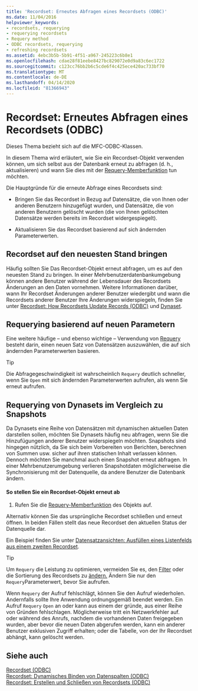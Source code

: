 ```yaml
---
title: 'Recordset: Erneutes Abfragen eines Recordsets (ODBC)'
ms.date: 11/04/2016
helpviewer_keywords:
- recordsets, requerying
- requerying recordsets
- Requery method
- ODBC recordsets, requerying
- refreshing recordsets
ms.assetid: 4ebc3b5b-5b91-4f51-a967-245223c6b8e1
ms.openlocfilehash: cdae28f81eebe8427bc829072e0d9a83c6ec1722
ms.sourcegitcommit: c123cc76bb2b6c5cde6f4c425ece420ac733bf70
ms.translationtype: MT
ms.contentlocale: de-DE
ms.lasthandoff: 04/14/2020
ms.locfileid: "81366943"
---
```

# <a name="recordset-requerying-a-recordset-odbc"></a>Recordset: Erneutes Abfragen eines Recordsets (ODBC)

Dieses Thema bezieht sich auf die MFC-ODBC-Klassen.

In diesem Thema wird erläutert, wie Sie ein Recordset-Objekt verwenden können, um sich selbst aus der Datenbank erneut zu abfragen (d. h., aktualisieren) und wann Sie dies mit der [Requery-Memberfunktion](../../mfc/reference/crecordset-class.md#requery) tun möchten.

Die Hauptgründe für die erneute Abfrage eines Recordsets sind:

- Bringen Sie das Recordset in Bezug auf Datensätze, die von Ihnen oder anderen Benutzern hinzugefügt wurden, und Datensätze, die von anderen Benutzern gelöscht wurden (die von Ihnen gelöschten Datensätze werden bereits im Recordset widergespiegelt).

- Aktualisieren Sie das Recordset basierend auf sich ändernden Parameterwerten.

## <a name="bringing-the-recordset-up-to-date"></a><a name="_core_bringing_the_recordset_up_to_date"></a>Recordset auf den neuesten Stand bringen

Häufig sollten Sie Das Recordset-Objekt erneut abfragen, um es auf den neuesten Stand zu bringen. In einer Mehrbenutzerdatenbankumgebung können andere Benutzer während der Lebensdauer des Recordsets Änderungen an den Daten vornehmen. Weitere Informationen darüber, wann Ihr Recordset Änderungen anderer Benutzer wiedergibt und wann die Recordsets anderer Benutzer Ihre Änderungen widerspiegeln, finden Sie unter [Recordset: How Recordsets Update Records (ODBC)](../../data/odbc/recordset-how-recordsets-update-records-odbc.md) und [Dynaset](../../data/odbc/dynaset.md).

## <a name="requerying-based-on-new-parameters"></a><a name="_core_requerying_based_on_new_parameters"></a>Requerying basierend auf neuen Parametern

Eine weitere häufige – und ebenso wichtige – Verwendung von [Requery](../../mfc/reference/crecordset-class.md#requery) besteht darin, einen neuen Satz von Datensätzen auszuwählen, die auf sich ändernden Parameterwerten basieren.

> [!TIP]
> Die Abfragegeschwindigkeit ist wahrscheinlich `Requery` deutlich schneller, wenn Sie `Open` mit sich ändernden Parameterwerten aufrufen, als wenn Sie erneut aufrufen.

## <a name="requerying-dynasets-vs-snapshots"></a><a name="_core_requerying_dynasets_vs.._snapshots"></a>Requerying von Dynasets im Vergleich zu Snapshots

Da Dynasets eine Reihe von Datensätzen mit dynamischen aktuellen Daten darstellen sollen, möchten Sie Dynasets häufig neu abfragen, wenn Sie die Hinzufügungen anderer Benutzer widerspiegeln möchten. Snapshots sind hingegen nützlich, da Sie sich beim Vorbereiten von Berichten, berechnen von Summen usw. sicher auf ihren statischen Inhalt verlassen können. Dennoch möchten Sie manchmal auch einen Snapshot erneut abfragen. In einer Mehrbenutzerumgebung verlieren Snapshotdaten möglicherweise die Synchronisierung mit der Datenquelle, da andere Benutzer die Datenbank ändern.

#### <a name="to-requery-a-recordset-object"></a>So stellen Sie ein Recordset-Objekt erneut ab

1. Rufen Sie die [Requery-Memberfunktion](../../mfc/reference/crecordset-class.md#requery) des Objekts auf.

Alternativ können Sie das ursprüngliche Recordset schließen und erneut öffnen. In beiden Fällen stellt das neue Recordset den aktuellen Status der Datenquelle dar.

Ein Beispiel finden Sie unter [Datensatzansichten: Ausfüllen eines Listenfelds aus einem zweiten Recordset](../../data/filling-a-list-box-from-a-second-recordset-mfc-data-access.md).

> [!TIP]
> Um `Requery` die Leistung zu optimieren, vermeiden Sie es, den [Filter](../../data/odbc/recordset-filtering-records-odbc.md) oder die Sortierung des Recordsets zu [ändern.](../../data/odbc/recordset-sorting-records-odbc.md) Ändern Sie nur den `Requery`Parameterwert, bevor Sie aufrufen.

Wenn `Requery` der Aufruf fehlschlägt, können Sie den Aufruf wiederholen. Andernfalls sollte Ihre Anwendung ordnungsgemäß beendet werden. Ein Aufruf `Requery` `Open` an oder kann aus einem der gründe, aus einer Reihe von Gründen fehlschlagen. Möglicherweise tritt ein Netzwerkfehler auf. oder während des Anrufs, nachdem die vorhandenen Daten freigegeben wurden, aber bevor die neuen Daten abgerufen werden, kann ein anderer Benutzer exklusiven Zugriff erhalten; oder die Tabelle, von der Ihr Recordset abhängt, kann gelöscht werden.

## <a name="see-also"></a>Siehe auch

[Recordset (ODBC)](../../data/odbc/recordset-odbc.md)<br/>
[Recordset: Dynamisches Binden von Datenspalten (ODBC)](../../data/odbc/recordset-dynamically-binding-data-columns-odbc.md)<br/>
[Recordset: Erstellen und Schließen von Recordsets (ODBC)](../../data/odbc/recordset-creating-and-closing-recordsets-odbc.md)
